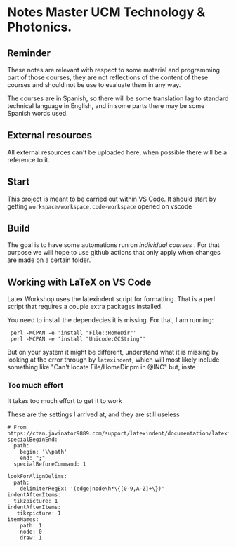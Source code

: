 # Notes Master UCM Technology & Photonics.

## Reminder

These notes are relevant with respect to some material and programming part of those courses, they are not reflections of the content of these courses and should not be use to evaluate them in any way.

The courses are in Spanish, so there will be some translation lag to standard technical language in English, and in some parts there may be some Spanish words used.

## External resources

All external resources can't be uploaded here, when possible there will be a reference to it.

## Start

This project is meant to be carried out within VS Code. It should start by getting `workspace/workspace.code-workspace` opened on vscode


## Build

The goal is to have some automations run on *individual courses* . For that purpose we will hope to use github actions that only apply when changes are made on a certain folder.` 


## Working with LaTeX on VS Code

Latex Workshop uses the latexindent script for formatting. That is a perl script that requires a couple extra packages installed.

You need to install the dependecies it is missing. For that, I am running:

```
 perl -MCPAN -e 'install "File::HomeDir"' 
 perl -MCPAN -e 'install "Unicode:GCString"' 
```
But on your system it might be different, understand what it is missing by looking at the error through by `latexindent`, which will most likely include something like "Can't locate File/HomeDir.pm in @INC" but, inste

### Too much effort

It takes too much effort to get it to work

These are the settings I arrived at, and they are still useless
```
# From https://ctan.javinator9889.com/support/latexindent/documentation/latexindent.pdf
specialBeginEnd:
  path:
    begin: '\\path'
    end: ";"
  specialBeforeCommand: 1

lookForAlignDelims:
  path:
    delimiterRegEx: '(edge|node\h*\{[0-9,A-Z]+\})'
indentAfterItems:
  tikzpicture: 1
indentAfterItems:
   tikzpicture: 1
itemNames:
    path: 1
    node: 0
    draw: 1
```